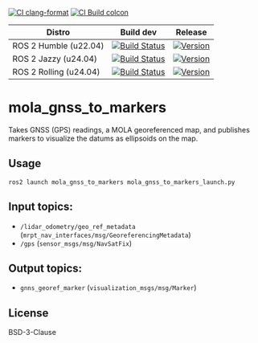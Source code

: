 [![CI clang-format](https://github.com/MOLAorg/mola_gnss_to_markers/actions/workflows/check-clang-format.yml/badge.svg)](https://github.com/MOLAorg/mola_gnss_to_markers/actions/workflows/check-clang-format.yml)
[![CI Build colcon](https://github.com/MOLAorg/mola_gnss_to_markers/actions/workflows/build-ros.yml/badge.svg)](https://github.com/MOLAorg/mola_gnss_to_markers/actions/workflows/build-ros.yml)


| Distro | Build dev | Release |
| --- | --- | --- |
| ROS 2 Humble (u22.04) | [![Build Status](https://build.ros2.org/job/Hdev__mola_gnss_to_markers__ubuntu_jammy_amd64/badge/icon)](https://build.ros2.org/job/Hdev__mola_gnss_to_markers__ubuntu_jammy_amd64/) | [![Version](https://img.shields.io/ros/v/humble/mola_gnss_to_markers)](https://index.ros.org/search/?term=mola_gnss_to_markers) |
| ROS 2 Jazzy (u24.04) | [![Build Status](https://build.ros2.org/job/Jdev__mola_gnss_to_markers__ubuntu_noble_amd64/badge/icon)](https://build.ros2.org/job/Jdev__mola_gnss_to_markers__ubuntu_noble_amd64/) | [![Version](https://img.shields.io/ros/v/jazzy/mola_gnss_to_markers)](https://index.ros.org/search/?term=mola_gnss_to_markers) |
| ROS 2 Rolling (u24.04) | [![Build Status](https://build.ros2.org/job/Rdev__mola_gnss_to_markers__ubuntu_noble_amd64/badge/icon)](https://build.ros2.org/job/Rdev__mola_gnss_to_markers__ubuntu_noble_amd64/) | [![Version](https://img.shields.io/ros/v/rolling/mola_gnss_to_markers)](https://index.ros.org/search/?term=mola_gnss_to_markers) |


# mola_gnss_to_markers

Takes GNSS (GPS) readings, a MOLA georeferenced map, and publishes markers to visualize the datums as ellipsoids on the map.

## Usage

    ros2 launch mola_gnss_to_markers mola_gnss_to_markers_launch.py

## Input topics:

* ``/lidar_odometry/geo_ref_metadata`` (``mrpt_nav_interfaces/msg/GeoreferencingMetadata``)
* ``/gps``  (``sensor_msgs/msg/NavSatFix``)

## Output topics:

* ``gnns_georef_marker``  (``visualization_msgs/msg/Marker``)


## License

BSD-3-Clause
